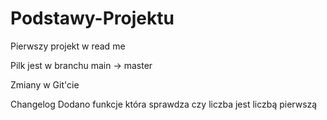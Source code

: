 # Podstawy-Projektu
Pierwszy projekt w read me

Pilk jest w branchu main -> master

Zmiany w Git'cie

Changelog
Dodano funkcje która sprawdza czy liczba jest liczbą pierwszą
